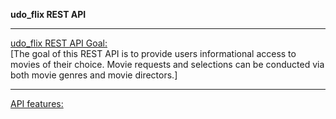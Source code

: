 **udo_flix REST API** <br>
<hr>
<ins> udo_flix REST API Goal:</ins><br>
[The goal of this REST API is to provide users informational access to movies of their choice. Movie requests and selections can be conducted via both movie genres and movie directors.] 
<hr>
<ins></ins>








<ins>API features:</ins><br>

